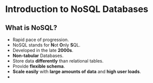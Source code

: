 # Introduction to NoSQL Databases

## What is NoSQL?
- Rapid pace of progression.
- NoSQL stands for **N**ot **O**nly **S**QL.
- Developed in the late **2000s**.
- **Non-tabular** Databases.
- Store data **differently** than relational tables.
- Provide **flexible schema**.
- **Scale easily** with **large amounts of data** and **high user loads**.
- 
